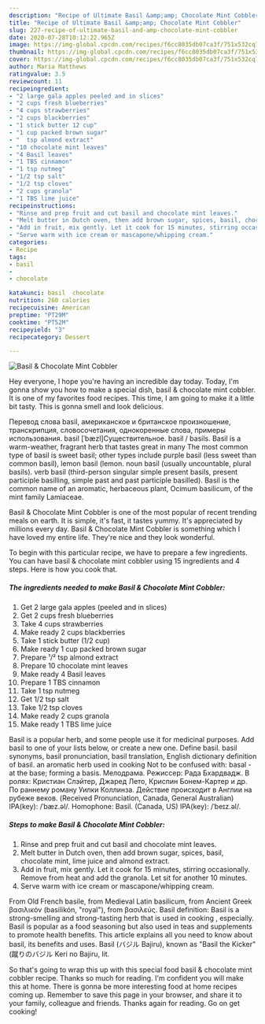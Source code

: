 ```yaml
---
description: "Recipe of Ultimate Basil &amp;amp; Chocolate Mint Cobbler"
title: "Recipe of Ultimate Basil &amp;amp; Chocolate Mint Cobbler"
slug: 227-recipe-of-ultimate-basil-and-amp-chocolate-mint-cobbler
date: 2020-07-28T10:12:22.965Z
image: https://img-global.cpcdn.com/recipes/f6cc8035db07ca3f/751x532cq70/basil-chocolate-mint-cobbler-recipe-main-photo.jpg
thumbnail: https://img-global.cpcdn.com/recipes/f6cc8035db07ca3f/751x532cq70/basil-chocolate-mint-cobbler-recipe-main-photo.jpg
cover: https://img-global.cpcdn.com/recipes/f6cc8035db07ca3f/751x532cq70/basil-chocolate-mint-cobbler-recipe-main-photo.jpg
author: Maria Matthews
ratingvalue: 3.5
reviewcount: 11
recipeingredient:
- "2 large gala apples peeled and in slices"
- "2 cups fresh blueberries"
- "4 cups strawberries"
- "2 cups blackberries"
- "1 stick butter 12 cup"
- "1 cup packed brown sugar"
- "  tsp almond extract"
- "10 chocolate mint leaves"
- "4 Basil leaves"
- "1 TBS cinnamon"
- "1 tsp nutmeg"
- "1/2 tsp salt"
- "1/2 tsp cloves"
- "2 cups granola"
- "1 TBS lime juice"
recipeinstructions:
- "Rinse and prep fruit and cut basil and chocolate mint leaves."
- "Melt butter in Dutch oven, then add brown sugar, spices, basil, chocolate mint, lime juice and almond extract."
- "Add in fruit, mix gently. Let it cook for 15 minutes, stirring occasionally. Remove from heat and add the granola. Let sit for another 10 minutes."
- "Serve warm with ice cream or mascapone/whipping cream."
categories:
- Recipe
tags:
- basil
- 
- chocolate

katakunci: basil  chocolate 
nutrition: 260 calories
recipecuisine: American
preptime: "PT29M"
cooktime: "PT52M"
recipeyield: "3"
recipecategory: Dessert

---
```



![Basil &amp; Chocolate Mint Cobbler](https://img-global.cpcdn.com/recipes/f6cc8035db07ca3f/751x532cq70/basil-chocolate-mint-cobbler-recipe-main-photo.jpg)

Hey everyone, I hope you're having an incredible day today. Today, I'm gonna show you how to make a special dish, basil &amp; chocolate mint cobbler. It is one of my favorites food recipes. This time, I am going to make it a little bit tasty. This is gonna smell and look delicious.

Перевод слова basil, американское и британское произношение, транскрипция, словосочетания, однокоренные слова, примеры использования. basil [ˈbæzl]Существительное. basil / basils. Basil is a warm-weather, fragrant herb that tastes great in many The most common type of basil is sweet basil; other types include purple basil (less sweet than common basil), lemon basil (lemon. noun basil (usually uncountable, plural basils). verb basil (third-person singular simple present basils, present participle basilling, simple past and past participle basilled). Basil is the common name of an aromatic, herbaceous plant, Ocimum basilicum, of the mint family Lamiaceae.

Basil &amp; Chocolate Mint Cobbler is one of the most popular of recent trending meals on earth. It is simple, it's fast, it tastes yummy. It's appreciated by millions every day. Basil &amp; Chocolate Mint Cobbler is something which I have loved my entire life. They're nice and they look wonderful.


To begin with this particular recipe, we have to prepare a few ingredients. You can have basil &amp; chocolate mint cobbler using 15 ingredients and 4 steps. Here is how you cook that.

<!--inarticleads1-->

##### The ingredients needed to make Basil &amp; Chocolate Mint Cobbler:

1. Get 2 large gala apples (peeled and in slices)
1. Get 2 cups fresh blueberries
1. Take 4 cups strawberries
1. Make ready 2 cups blackberries
1. Take 1 stick butter (1/2 cup)
1. Make ready 1 cup packed brown sugar
1. Prepare  ¹/² tsp almond extract
1. Prepare 10 chocolate mint leaves
1. Make ready 4 Basil leaves
1. Prepare 1 TBS cinnamon
1. Take 1 tsp nutmeg
1. Get 1/2 tsp salt
1. Take 1/2 tsp cloves
1. Make ready 2 cups granola
1. Make ready 1 TBS lime juice


Basil is a popular herb, and some people use it for medicinal purposes. Add basil to one of your lists below, or create a new one. Define basil. basil synonyms, basil pronunciation, basil translation, English dictionary definition of basil. an aromatic herb used in cooking Not to be confused with: basal - at the base; forming a basis. Мелодрама. Режиссер: Рада Бхардвадж. В ролях: Кристиан Слэйтер, Джаред Лето, Криспин Бонем-Картер и др. По раннему роману Уилки Коллинза. Действие происходит в Англии на рубеже веков. (Received Pronunciation, Canada, General Australian) IPA(key): /ˈbæz.əl/. Homophone: Basil. (Canada, US) IPA(key): /ˈbeɪz.əl/. 

<!--inarticleads2-->

##### Steps to make Basil &amp; Chocolate Mint Cobbler:

1. Rinse and prep fruit and cut basil and chocolate mint leaves.
1. Melt butter in Dutch oven, then add brown sugar, spices, basil, chocolate mint, lime juice and almond extract.
1. Add in fruit, mix gently. Let it cook for 15 minutes, stirring occasionally. Remove from heat and add the granola. Let sit for another 10 minutes.
1. Serve warm with ice cream or mascapone/whipping cream.


From Old French basile, from Medieval Latin basilicum, from Ancient Greek βασιλικόν (basilikón, &#34;royal&#34;), from βασιλεύς. Basil definition: Basil is a strong-smelling and strong-tasting herb that is used in cooking , especially. Basil is popular as a food seasoning but also used in teas and supplements to promote health benefits. This article explains all you need to know about basil, its benefits and uses. Basil (バジル Bajiru), known as &#34;Basil the Kicker&#34; (蹴りのバジル Keri no Bajiru, lit. 

So that's going to wrap this up with this special food basil &amp; chocolate mint cobbler recipe. Thanks so much for reading. I'm confident you will make this at home. There is gonna be more interesting food at home recipes coming up. Remember to save this page in your browser, and share it to your family, colleague and friends. Thanks again for reading. Go on get cooking!
